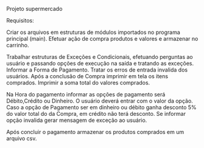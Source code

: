 Projeto supermercado

Requisitos:

Criar os arquivos em estruturas de módulos importados no programa principal (main).
Efetuar ação de compra produtos e valores e armazenar no carrinho.

Trabalhar estruturas de Exceções e Condicionais, efetuando perguntas ao usuário e passando opções de execução na saída e tratando as exceções.
Informar a Forma de Pagamento. Tratar os erros de entrada invalida dos usuários.
Após a conclusão de Compra imprimir em tela os itens comprados. Imprimir a soma total do valores comprados.

Na Hora do pagamento informar as opções de pagamento será Débito,Crédito ou Dinheiro. O usuário deverá entrar com o valor da opção.
Caso a opção de Pagamento ser em dinheiro ou débito ganha desconto 5% do valor total do da Compra, em crédito não terá desconto. Se informar opção invalida gerar mensagem de exceção ao usuário.

Após concluir o pagamento armazenar os produtos comprados em um arquivo csv.
